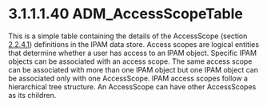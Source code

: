 <html dir="LTR" xmlns:mshelp="http://msdn.microsoft.com/mshelp" xmlns:ddue="http://ddue.schemas.microsoft.com/authoring/2003/5" xmlns:xlink="http://www.w3.org/1999/xlink" xmlns:tool="http://www.microsoft.com/tooltip">
 <body>
 <div id="header">
 <h1 class="heading">3.1.1.1.40 ADM_AccessScopeTable</h1>
 </div>
 <div id="mainSection">
 <div id="mainBody">
 <div id="allHistory" class="saveHistory"></div>
 <div id="sectionSection0" class="section" name="collapseableSection">
 

<p>This is a simple table containing the details of the
AccessScope (section <a href="2c745547-1709-4e2c-94ed-a31c15f7b0fb.md">2.2.4.1</a>)
definitions in the IPAM data store. Access scopes are logical entities that
determine whether a user has access to an IPAM object. Specific IPAM objects
can be associated with an access scope. The same access scope can be associated
with more than one IPAM object but one IPAM object can be associated only with
one AccessScope. IPAM access scopes follow a hierarchical tree structure. An
AccessScope can have other AccessScopes as its children.</p>


 </div>
 </div>
 </div>
 </body>
</html>
